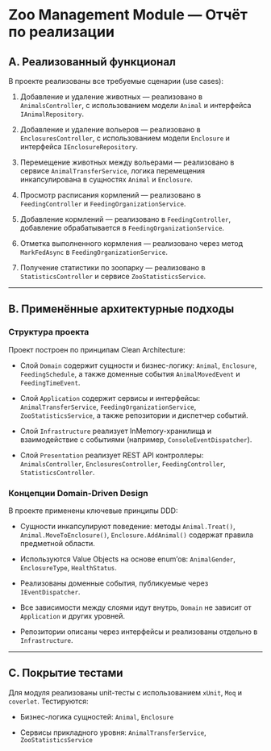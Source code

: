 # Zoo Management Module — Отчёт по реализации

## A. Реализованный функционал

В проекте реализованы все требуемые сценарии (use cases):

1. Добавление и удаление животных — реализовано в `AnimalsController`, с использованием модели `Animal` и интерфейса `IAnimalRepository`.

2. Добавление и удаление вольеров — реализовано в `EnclosuresController`, с использованием модели `Enclosure` и интерфейса `IEnclosureRepository`.

3. Перемещение животных между вольерами — реализовано в сервисе `AnimalTransferService`, логика перемещения инкапсулирована в сущностях `Animal` и `Enclosure`.

4. Просмотр расписания кормлений — реализовано в `FeedingController` и `FeedingOrganizationService`.

5. Добавление кормлений — реализовано в `FeedingController`, добавление обрабатывается в `FeedingOrganizationService`.

6. Отметка выполненного кормления — реализовано через метод `MarkFedAsync` в `FeedingOrganizationService`.

7. Получение статистики по зоопарку — реализовано в `StatisticsController` и сервисе `ZooStatisticsService`.

---

## B. Применённые архитектурные подходы

### Структура проекта

Проект построен по принципам Clean Architecture:

- Слой `Domain` содержит сущности и бизнес-логику: `Animal`, `Enclosure`, `FeedingSchedule`, а также доменные события `AnimalMovedEvent` и `FeedingTimeEvent`.

- Слой `Application` содержит сервисы и интерфейсы: `AnimalTransferService`, `FeedingOrganizationService`, `ZooStatisticsService`, а также репозитории и диспетчер событий.

- Слой `Infrastructure` реализует InMemory-хранилища и взаимодействие с событиями (например, `ConsoleEventDispatcher`).

- Слой `Presentation` реализует REST API контроллеры: `AnimalsController`, `EnclosuresController`, `FeedingController`, `StatisticsController`.

### Концепции Domain-Driven Design

В проекте применены ключевые принципы DDD:

- Сущности инкапсулируют поведение: методы `Animal.Treat()`, `Animal.MoveToEnclosure()`, `Enclosure.AddAnimal()` содержат правила предметной области.

- Используются Value Objects на основе enum’ов: `AnimalGender`, `EnclosureType`, `HealthStatus`.

- Реализованы доменные события, публикуемые через `IEventDispatcher`.

- Все зависимости между слоями идут внутрь, `Domain` не зависит от `Application` и других уровней.

- Репозитории описаны через интерфейсы и реализованы отдельно в `Infrastructure`.

---

## C. Покрытие тестами

Для модуля реализованы unit-тесты с использованием `xUnit`, `Moq` и `coverlet`. Тестируются:

- Бизнес-логика сущностей: `Animal`, `Enclosure`

- Сервисы прикладного уровня: `AnimalTransferService`, `ZooStatisticsService`
